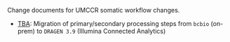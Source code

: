 Change documents for UMCCR somatic workflow changes. 

* [TBA](https://github.com/umccr/workflows/blob/master/change_documents/2022-06-08_bcbio-to-DRAGEN.md): Migration of primary/secondary processing steps from `bcbio` (on-prem) to `DRAGEN 3.9` (Illumina Connected Analytics)